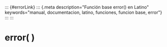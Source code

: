 ::: {#errorLink}
::: {.meta description="Función base error() en Latino" keywords="manual, documentacion, latino, funciones, funcion base, error"}
:::
:::

error( )
========
